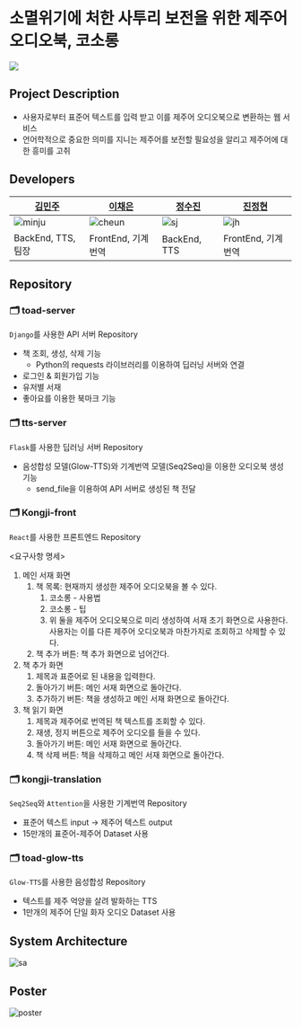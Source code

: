 # 소멸위기에 처한 사투리 보전을 위한 제주어 오디오북, 코소롱
![](https://user-images.githubusercontent.com/81242672/169936577-7bc4d24a-53e0-4615-a019-9ef060b8946f.png)
## Project Description
- 사용자로부터 표준어 텍스트를 입력 받고 이를 제주어 오디오북으로 변환하는 웹 서비스
- 언어학적으로 중요한 의미를 지니는 제주어를 보전할 필요성을 알리고 제주어에 대한 흥미를 고취

## Developers
|[김민주](https://github.com/MINJU-KIMmm)|[이채은](https://github.com/lcheun)|[정수진](https://github.com/offsujin)|[진정현](https://github.com/jh-jin)|
|---|---|---|---|
|![minju](https://github.com/MINJU-KIMmm.png)|![cheun](https://github.com/lcheun.png)|![sj](https://github.com/offsujin.png)|![jh](https://github.com/jh-jin.png)|
|BackEnd, TTS, 팀장|FrontEnd, 기계번역|BackEnd, TTS|FrontEnd, 기계번역|

## Repository
### 🗂 toad-server
`Django`를 사용한 API 서버 Repository
- 책 조회, 생성, 삭제 기능
  - Python의 requests 라이브러리를 이용하여 딥러닝 서버와 연결
- 로그인 & 회원가입 기능
- 유저별 서재
- 좋아요를 이용한 북마크 기능
### 🗂 tts-server
`Flask`를 사용한 딥러닝 서버 Repository
- 음성합성 모델(Glow-TTS)와 기계번역 모델(Seq2Seq)을 이용한 오디오북 생성 기능
  - send_file을 이용하여 API 서버로 생성된 책 전달
### 🗂 Kongji-front
`React`를 사용한 프론트엔드 Repository

<요구사항 명세>
1. 메인 서재 화면
    1. 책 목록: 현재까지 생성한 제주어 오디오북을 볼 수 있다.
        1. 코소롱 - 사용법
        2. 코소롱 - 팁
        3. 위 둘을 제주어 오디오북으로 미리 생성하여 서재 초기 화면으로 사용한다. 사용자는 이를 다른 제주어 오디오북과 마찬가지로 조회하고 삭제할 수 있다.
    2. 책 추가 버튼: 책 추가 화면으로 넘어간다.
2. 책 추가 화면
    1. 제목과 표준어로 된 내용을 입력한다.
    2. 돌아가기 버튼: 메인 서재 화면으로 돌아간다.
    3. 추가하기 버튼: 책을 생성하고 메인 서재 화면으로 돌아간다.
3. 책 읽기 화면
    1. 제목과 제주어로 번역된 책 텍스트를 조회할 수 있다.
    2. 재생, 정지 버튼으로 제주어 오디오를 들을 수 있다.
    3. 돌아가기 버튼: 메인 서재 화면으로 돌아간다.
    4. 책 삭제 버튼: 책을 삭제하고 메인 서재 화면으로 돌아간다.

### 🗂 kongji-translation
`Seq2Seq`와 `Attention`을 사용한 기계번역 Repository
- 표준어 텍스트 input -> 제주어 텍스트 output
- 15만개의 표준어-제주어 Dataset 사용
### 🗂 toad-glow-tts
`Glow-TTS`를 사용한 음성합성 Repository
- 텍스트를 제주 억양을 살려 발화하는 TTS
- 1만개의 제주어 단일 화자 오디오 Dataset 사용

## System Architecture
![sa](https://user-images.githubusercontent.com/81242672/169937276-3cf2821a-8fd7-44bc-8e0c-6083c7b18c86.png)
## Poster
![poster](https://user-images.githubusercontent.com/81242672/169936844-82d574c8-50ac-4b8e-aba4-35c99c1bdd33.png)


